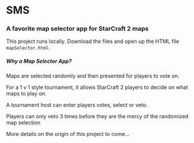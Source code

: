 # SMS
### A favorite map selector app for StarCraft 2 maps

This project runs locally. Download the files and open up the HTML file `mapSelector.html`. 

##### Why a Map Selector App?
Maps are selected randomly and then presented for players to vote on.

For a 1 v 1 style tournament, it allows StarCraft 2 players to decide on what maps to play on.

A tournament host can enter players votes, select or veto.

Players can only veto 3 times before they are the mercy of the randomized map selection

More details on the origin of this project to come...
